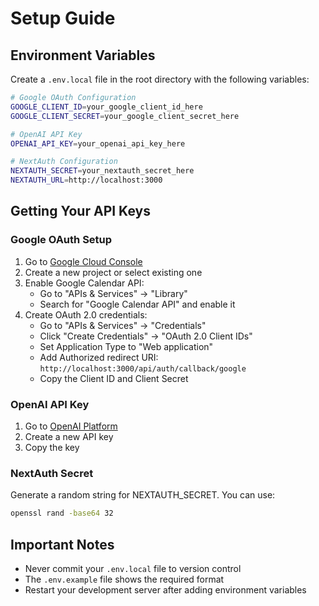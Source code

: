 # Setup Guide

## Environment Variables

Create a `.env.local` file in the root directory with the following variables:

```bash
# Google OAuth Configuration
GOOGLE_CLIENT_ID=your_google_client_id_here
GOOGLE_CLIENT_SECRET=your_google_client_secret_here

# OpenAI API Key
OPENAI_API_KEY=your_openai_api_key_here

# NextAuth Configuration
NEXTAUTH_SECRET=your_nextauth_secret_here
NEXTAUTH_URL=http://localhost:3000
```

## Getting Your API Keys

### Google OAuth Setup

1. Go to [Google Cloud Console](https://console.cloud.google.com/)
2. Create a new project or select existing one
3. Enable Google Calendar API:
   - Go to "APIs & Services" → "Library"
   - Search for "Google Calendar API" and enable it
4. Create OAuth 2.0 credentials:
   - Go to "APIs & Services" → "Credentials"
   - Click "Create Credentials" → "OAuth 2.0 Client IDs"
   - Set Application Type to "Web application"
   - Add Authorized redirect URI: `http://localhost:3000/api/auth/callback/google`
   - Copy the Client ID and Client Secret

### OpenAI API Key

1. Go to [OpenAI Platform](https://platform.openai.com/api-keys)
2. Create a new API key
3. Copy the key

### NextAuth Secret

Generate a random string for NEXTAUTH_SECRET. You can use:
```bash
openssl rand -base64 32
```

## Important Notes

- Never commit your `.env.local` file to version control
- The `.env.example` file shows the required format
- Restart your development server after adding environment variables 